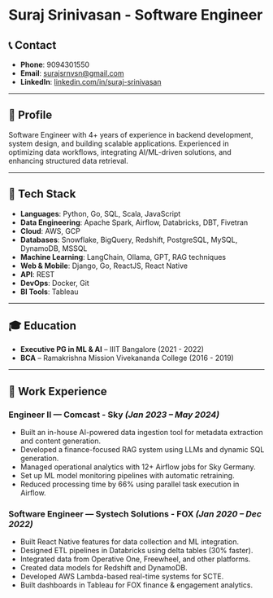 
# Suraj Srinivasan - Software Engineer

## 📞 Contact
- **Phone**: 9094301550  
- **Email**: surajsrnvsn@gmail.com  
- **LinkedIn**: [linkedin.com/in/suraj-srinivasan](https://linkedin.com/in/suraj-srinivasan)

---

## 🧠 Profile
Software Engineer with 4+ years of experience in backend development, system design, and building scalable applications. Experienced in optimizing data workflows, integrating AI/ML-driven solutions, and enhancing structured data retrieval.

---

## 🧰 Tech Stack

- **Languages**: Python, Go, SQL, Scala, JavaScript  
- **Data Engineering**: Apache Spark, Airflow, Databricks, DBT, Fivetran  
- **Cloud**: AWS, GCP  
- **Databases**: Snowflake, BigQuery, Redshift, PostgreSQL, MySQL, DynamoDB, MSSQL  
- **Machine Learning**: LangChain, Ollama, GPT, RAG techniques  
- **Web & Mobile**: Django, Go, ReactJS, React Native  
- **API**: REST  
- **DevOps**: Docker, Git  
- **BI Tools**: Tableau  

---

## 🎓 Education

- **Executive PG in ML & AI** – IIIT Bangalore (2021 - 2022)  
- **BCA** – Ramakrishna Mission Vivekananda College (2016 - 2019)

---

## 💼 Work Experience

### Engineer II — Comcast - Sky _(Jan 2023 – May 2024)_
- Built an in-house AI-powered data ingestion tool for metadata extraction and content generation.  
- Developed a finance-focused RAG system using LLMs and dynamic SQL generation.  
- Managed operational analytics with 12+ Airflow jobs for Sky Germany.  
- Set up ML model monitoring pipelines with automatic retraining.  
- Reduced processing time by 66% using parallel task execution in Airflow.

### Software Engineer — Systech Solutions - FOX _(Jan 2020 – Dec 2022)_
- Built React Native features for data collection and ML integration.  
- Designed ETL pipelines in Databricks using delta tables (30% faster).  
- Integrated data from Operative One, Freewheel, and other platforms.  
- Created data models for Redshift and DynamoDB.  
- Developed AWS Lambda-based real-time systems for SCTE.  
- Built dashboards in Tableau for FOX finance & engagement analytics.

